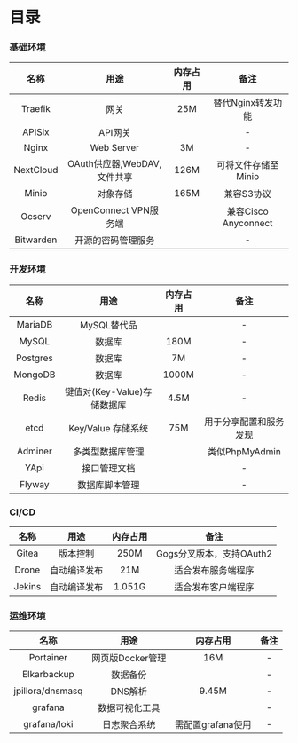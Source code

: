 # 目录



### 基础环境

| 名称 | 用途 | 内存占用 | 备注 |
| :---: | :---: | :---: | :---: |
| Traefik | 网关 | 25M | 替代Nginx转发功能 |
| APISix | API网关 |  | - |
| Nginx | Web Server | 3M | - |
| NextCloud | OAuth供应器,WebDAV,文件共享 | 126M | 可将文件存储至Minio |
| Minio | 对象存储 | 165M | 兼容S3协议 |
| Ocserv | OpenConnect VPN服务端 |  | 兼容Cisco Anyconnect |
| Bitwarden | 开源的密码管理服务 |  | - |

### 开发环境

| 名称 | 用途 | 内存占用 | 备注 |
| :---: | :---: | :---: | :---: |
| MariaDB | MySQL替代品 |  | - |
| MySQL | 数据库 | 180M | - |
| Postgres | 数据库 | 7M | - |
| MongoDB | 数据库 | 1000M | - |
| Redis | 键值对\(Key-Value\)存储数据库 | 4.5M | - |
| etcd | Key/Value 存储系统 | 75M | 用于分享配置和服务发现 |
| Adminer | 多类型数据库管理 |  | 类似PhpMyAdmin |
| YApi | 接口管理文档 |  | - |
| Flyway | 数据库脚本管理 |  | - |

### CI/CD

| 名称 | 用途 | 内存占用 | 备注 |
| :---: | :---: | :---: | :---: |
| Gitea | 版本控制 | 250M | Gogs分叉版本，支持OAuth2 |
| Drone | 自动编译发布 | 21M | 适合发布服务端程序 |
| Jekins | 自动编译发布 | 1.051G | 适合发布客户端程序 |

### 运维环境

| 名称 | 用途 | 内存占用 | 备注 |
| :---: | :---: | :---: | :---: |
| Portainer | 网页版Docker管理 | 16M | - |
| Elkarbackup | 数据备份 |  | - |
| jpillora/dnsmasq | DNS解析 | 9.45M | - |
| grafana | 数据可视化工具 |  | - |
| grafana/loki | 日志聚合系统 | 需配置grafana使用 | - |

